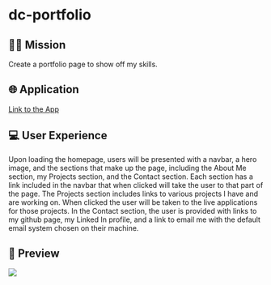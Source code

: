 # dc-portfolio
## 👨‍💻 Mission
Create a portfolio page to show off my skills.

## 🌐 Application
<a href="https://pr1me-e1gh7.github.io/dc-portfolio/">Link to the App</a>

## 💻 User Experience
Upon loading the homepage, users will be presented with a navbar, a hero image, and the sections that make up the page, including the About Me section, my Projects section, and the Contact section. Each section has a link included in the navbar that when clicked will take the user to that part of the page. The Projects section includes links to various projects I have and are working on. When clicked the user will be taken to the live applications for those projects. In the Contact section, the user is provided with links to my github page, my Linked In profile, and a link to email me with the default email system chosen on their machine.

## 🎨 Preview
<img src="/assets/images/dc-portfolio-preview.gif"/>